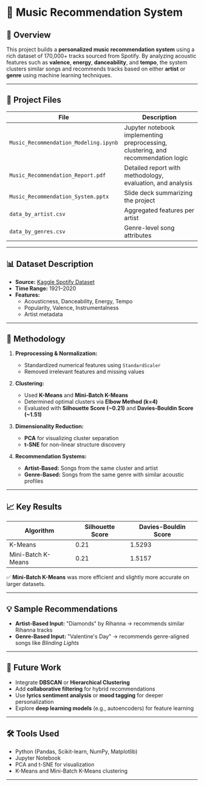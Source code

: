 # 🎵 Music Recommendation System

## 🧠 Overview

This project builds a **personalized music recommendation system** using a rich dataset of 170,000+ tracks sourced from Spotify. By analyzing acoustic features such as **valence**, **energy**, **danceability**, and **tempo**, the system clusters similar songs and recommends tracks based on either **artist** or **genre** using machine learning techniques.

---

## 📁 Project Files

| File | Description |
|------|-------------|
| `Music_Recommendation_Modeling.ipynb` | Jupyter notebook implementing preprocessing, clustering, and recommendation logic |
| `Music_Recommendation_Report.pdf` | Detailed report with methodology, evaluation, and analysis |
| `Music_Recommendation_System.pptx` | Slide deck summarizing the project |
| `data_by_artist.csv` | Aggregated features per artist |
| `data_by_genres.csv` | Genre-level song attributes |

---

## 📊 Dataset Description

- **Source:** [Kaggle Spotify Dataset](https://www.kaggle.com/datasets/vatsalmavani/spotify-dataset/data)
- **Time Range:** 1921–2020
- **Features:**  
  - Acousticness, Danceability, Energy, Tempo  
  - Popularity, Valence, Instrumentalness  
  - Artist metadata

---

## 🧪 Methodology

1. **Preprocessing & Normalization:**  
   - Standardized numerical features using `StandardScaler`  
   - Removed irrelevant features and missing values  

2. **Clustering:**  
   - Used **K-Means** and **Mini-Batch K-Means**  
   - Determined optimal clusters via **Elbow Method (k=4)**  
   - Evaluated with **Silhouette Score (~0.21)** and **Davies-Bouldin Score (~1.51)**

3. **Dimensionality Reduction:**  
   - **PCA** for visualizing cluster separation  
   - **t-SNE** for non-linear structure discovery  

4. **Recommendation Systems:**  
   - **Artist-Based:** Songs from the same cluster and artist  
   - **Genre-Based:** Songs from the same genre with similar acoustic profiles

---

## 📈 Key Results

| Algorithm            | Silhouette Score | Davies-Bouldin Score |
|----------------------|------------------|-----------------------|
| K-Means              | 0.21             | 1.5293                |
| Mini-Batch K-Means   | 0.21             | 1.5157                |

✅ **Mini-Batch K-Means** was more efficient and slightly more accurate on larger datasets.

---

## 💡 Sample Recommendations

- **Artist-Based Input:** "Diamonds" by Rihanna → recommends similar Rihanna tracks  
- **Genre-Based Input:** "Valentine's Day" → recommends genre-aligned songs like *Blinding Lights*

---

## 🚀 Future Work

- Integrate **DBSCAN** or **Hierarchical Clustering**  
- Add **collaborative filtering** for hybrid recommendations  
- Use **lyrics sentiment analysis** or **mood tagging** for deeper personalization  
- Explore **deep learning models** (e.g., autoencoders) for feature learning

---

## 🛠 Tools Used

- Python (Pandas, Scikit-learn, NumPy, Matplotlib)  
- Jupyter Notebook  
- PCA and t-SNE for visualization  
- K-Means and Mini-Batch K-Means clustering

---
